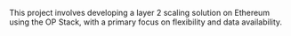 This project involves developing a layer 2 scaling solution on Ethereum using the OP Stack, with a primary focus on flexibility and data availability.
